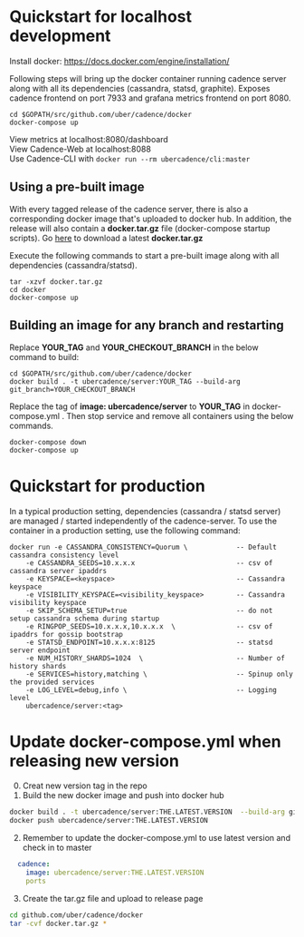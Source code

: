 Quickstart for localhost development
====================================

Install docker: https://docs.docker.com/engine/installation/

Following steps will bring up the docker container running cadence server
along with all its dependencies (cassandra, statsd, graphite). Exposes cadence
frontend on port 7933 and grafana metrics frontend on port 8080.

```
cd $GOPATH/src/github.com/uber/cadence/docker
docker-compose up
```

View metrics at localhost:8080/dashboard    
View Cadence-Web at localhost:8088  
Use Cadence-CLI with `docker run --rm ubercadence/cli:master`


Using a pre-built image
-----------------------
With every tagged release of the cadence server, there is also a corresponding
docker image that's uploaded to docker hub. In addition, the release will also
contain a **docker.tar.gz** file (docker-compose startup scripts). 
Go [here](https://github.com/uber/cadence/releases/latest) to download a latest **docker.tar.gz** 

Execute the following
commands to start a pre-built image along with all dependencies (cassandra/statsd).

```
tar -xzvf docker.tar.gz
cd docker
docker-compose up
```

Building an image for any branch and restarting
-----------------------------------------
Replace **YOUR_TAG** and **YOUR_CHECKOUT_BRANCH** in the below command to build:
```
cd $GOPATH/src/github.com/uber/cadence/docker
docker build . -t ubercadence/server:YOUR_TAG --build-arg git_branch=YOUR_CHECKOUT_BRANCH
```
Replace the tag of **image: ubercadence/server** to **YOUR_TAG** in docker-compose.yml .
Then stop service and remove all containers using the below commands.
```
docker-compose down
docker-compose up
```

Quickstart for production
=========================
In a typical production setting, dependencies (cassandra / statsd server) are
managed / started independently of the cadence-server. To use the container in
a production setting, use the following command:


```
docker run -e CASSANDRA_CONSISTENCY=Quorum \            -- Default cassandra consistency level
    -e CASSANDRA_SEEDS=10.x.x.x                         -- csv of cassandra server ipaddrs
    -e KEYSPACE=<keyspace>                              -- Cassandra keyspace
    -e VISIBILITY_KEYSPACE=<visibility_keyspace>        -- Cassandra visibility keyspace
    -e SKIP_SCHEMA_SETUP=true                           -- do not setup cassandra schema during startup
    -e RINGPOP_SEEDS=10.x.x.x,10.x.x.x  \               -- csv of ipaddrs for gossip bootstrap
    -e STATSD_ENDPOINT=10.x.x.x:8125                    -- statsd server endpoint
    -e NUM_HISTORY_SHARDS=1024  \                       -- Number of history shards
    -e SERVICES=history,matching \                      -- Spinup only the provided services
    -e LOG_LEVEL=debug,info \                           -- Logging level
    ubercadence/server:<tag>
```
Update docker-compose.yml when releasing new version
=========================
0. Creat new version tag in the repo
1. Build the new docker image and push into docker hub
```bash
docker build . -t ubercadence/server:THE.LATEST.VERSION  --build-arg git_branch=vTHE.LATEST.VERSION 
docker push ubercadence/server:THE.LATEST.VERSION
```
2. Remember to update the docker-compose.yml to use latest version and check in to master
```yaml
  cadence:
    image: ubercadence/server:THE.LATEST.VERSION 
    ports
```
3. Create the tar.gz file and upload to release page
```bash
cd github.com/uber/cadence/docker
tar -cvf docker.tar.gz *
```

